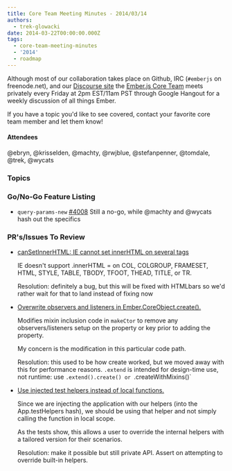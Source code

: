 ```yaml
---
title: Core Team Meeting Minutes - 2014/03/14
authors:
  - trek-glowacki
date: 2014-03-22T00:00:00.000Z
tags:
  - core-team-meeting-minutes
  - '2014'
  - roadmap
---
```



Although most of our collaboration takes place on Github, IRC
(`#emberjs` on freenode.net), and our [Discourse site](http://discuss.emberjs.com/)
the [Ember.js Core Team](/team) meets privately every
Friday at 2pm EST/11am PST through Google Hangout for a weekly
discussion of all things Ember.

If you have a topic you'd like to see covered, contact your favorite
core team member and let them know!

#### Attendees
@ebryn, @krisselden, @machty, @rwjblue, @stefanpenner, @tomdale, @trek, @wycats

### Topics

### Go/No-Go Feature Listing
*  `query-params-new` [#4008](https://github.com/emberjs/ember.js/pull/4008)
     Still a no-go, while @machty and @wycats hash out the specifics


### PR's/Issues To Review
* [canSetInnerHTML: IE cannot set innerHTML on several tags](https://github.com/emberjs/ember.js/pull/4496)

  IE doesn't support .innerHTML = on COL, COLGROUP, FRAMESET, HTML, STYLE, TABLE, TBODY, TFOOT, THEAD, TITLE, or TR.

  Resolution: definitely a bug, but this will be fixed with HTMLbars so we'd rather wait for that to
  land instead of fixing now

* [Overwrite observers and listeners in Ember.CoreObject.create().](https://github.com/emberjs/ember.js/pull/4360)

  Modifies mixin inclusion code in `makeCtor` to remove any observers/listeners setup on the property or key prior
  to adding the property.

  My concern is the modification in this particular code path.

  Resolution: this used to be how create worked, but we moved away with this for performance reasons. `.extend`
  is intended for design-time use, not runtime: use `.extend().create() or `.createWithMixins()`

* [Use injected test helpers instead of local functions.](https://github.com/emberjs/ember.js/pull/4520)

  Since we are injecting the application with our helpers (into the App.testHelpers hash), we should be using
  that helper and not simply calling the function in local scope.

  As the tests show, this allows a user to override the internal helpers with a tailored version for their scenarios.

  Resolution: make it possible but still private API. Assert on attempting to override built-in helpers.

